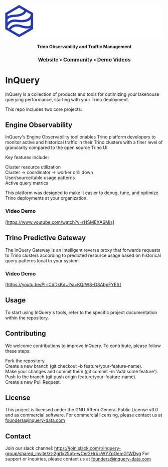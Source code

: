 <p align="center">
    <img alt="InQuery Logo" src=".github/inquery_white.svg" />
</p>

<p align="center">
    <b>Trino Observability and Traffic Management</b>
</p>

<h3 align="center">
  <a href="https://inquery-data.com">Website</a> &bull;
  <a href="https://join.slack.com/t/inquery-group/shared_invite/zt-2gj1x25qb-wCer2Hrb~WYZpOemG1WDvg">Community</a> &bull;
  <a href="https://www.youtube.com/playlist?list=PLZj07ju1Uu4APxfYwj4GW7zeULa_I6ZqJ">Demo Videos</a>
</h3>

# InQuery

InQuery is a collection of products and tools for optimizing your lakehouse querying performance, starting with your Trino deployment. 

This repo includes two core projects:

## Engine Observability
InQuery's Engine Observability tool enables Trino platform developers to monitor active and historical traffic in their Trino clusters with a finer level of granularity compared to the open source Trino UI. 

Key features include:

Cluster resource utilization<br>
Cluster -> coordinator -> worker drill down<br>
User/source/table usage patterns<br>
Active query metrics<br>

This platform was designed to make it easier to debug, tune, and optimize Trino deployments at your organization.

### Video Demo 
[https://www.youtube.com/watch?v=rHSMEXA6Mjs]

## Trino Predictive Gateway
The InQuery Gateway is an intelligent reverse proxy that forwards requests to Trino clusters according to predicted resource usage based on historical query patterns local to your system.

### Video Demo
[https://youtu.be/Pl-iCdDkKdU?si=KQrWS-D8AbpFYES]

## Usage
To start using InQuery's tools, refer to the specific project documentation within the repository.

## Contributing
We welcome contributions to improve InQuery. To contribute, please follow these steps:

Fork the repository.<br>
Create a new branch (git checkout -b feature/your-feature-name).<br>
Make your changes and commit them (git commit -m 'Add some feature').<br>
Push to the branch (git push origin feature/your-feature-name).<br>
Create a new Pull Request.<br>

## License
This project is licensed under the GNU Affero General Public License v3.0 and as commercial software. For commercial licensing, please contact us at founders@inquery-data.com

## Contact 
Join our slack channel: https://join.slack.com/t/inquery-group/shared_invite/zt-2gj1x25qb-wCer2Hrb~WYZpOemG1WDvg
For support or inquiries, please contact us at founders@inquery-data.com


